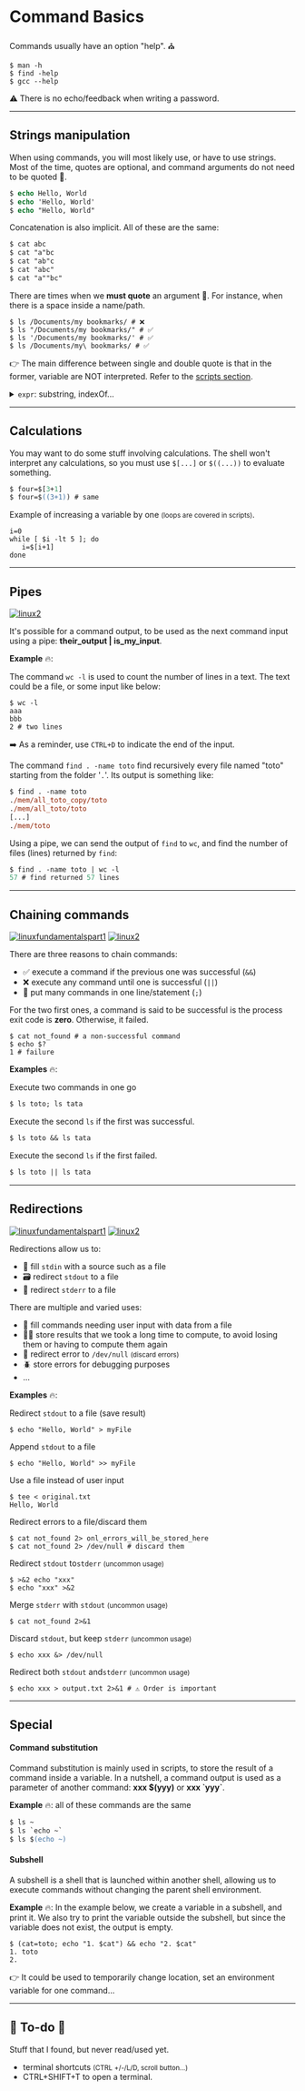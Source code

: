# Command Basics

<div class="row row-cols-lg-2"><div>

Commands usually have an option "help". ⛪

```shell!
$ man -h
$ find -help
$ gcc --help
```

⚠️ There is no echo/feedback when writing a password.
</div><div>
</div></div>

<hr class="sep-both">

## Strings manipulation

<div class="row row-cols-lg-2"><div>

When using commands, you will most likely use, or have to use strings. Most of the time, quotes are optional, and command arguments do not need to be quoted 🎯.

```ps
$ echo Hello, World
$ echo 'Hello, World'
$ echo "Hello, World"
```

Concatenation is also implicit. All of these are the same:

```ps
$ cat abc
$ cat "a"bc
$ cat "ab"c
$ cat "abc"
$ cat "a""bc"
```
</div><div>

There are times when we **must quote** an argument 🎣. For instance, when there is a space inside a name/path.

```
$ ls /Documents/my bookmarks/ # ❌
$ ls "/Documents/my bookmarks/" # ✅
$ ls '/Documents/my bookmarks/' # ✅
$ ls /Documents/my\ bookmarks/ # ✅
```

👉 The main difference between single and double quote is that in the former, variable are NOT interpreted. Refer to the [scripts section](/operating-systems/linux/shells/scripts/index.md).

<details class="details-n">
<summary><code>expr</code>: substring, indexOf...</summary>

Length of a string

```shell!
$ expr length "Sarah"
5
```

Extract a substring <small>("3" characters in "Sarah" from index "2")</small>

```shell!
$ expr substr "Sarah" 2 3
ara
```

Index of a character in a string <small>(index of S/w in Sarah)</small>

```shell!
$ expr index "Sarah" S
1
$ expr index "Sarah" w
0
```
</details>
</div></div>

<hr class="sep-both">

## Calculations

<div class="row row-cols-lg-2"><div>

You may want to do some stuff involving calculations. The shell won't interpret any calculations, so you must use `$[...]` or `$((...))` to evaluate something.

```ps
$ four=$[3+1]
$ four=$((3+1)) # same
```
</div><div>

Example of increasing a variable by one <small>(loops are covered in scripts)</small>.

```shell!
i=0
while [ $i -lt 5 ]; do
   i=$[i+1] 
done
```
</div></div>

<hr class="sep-both">

## Pipes

[![linux2](../../../cybersecurity/_badges/thm/linux2.svg)](https://tryhackme.com/room/linux2)

<div class="row row-cols-lg-2"><div>

It's possible for a command output, to be used as the next command input using a pipe: **their_output | is_my_input**.

**Example** 🔥:

The command `wc -l` is used to count the number of lines in a text. The text could be a file, or some input like below:

```
$ wc -l
aaa
bbb
2 # two lines
```

➡️ As a reminder, use `CTRL+D` to indicate the end of the input.
</div><div>

The command `find . -name toto` find recursively every file named "toto" starting from the folder '`.`'. Its output is something like:

```ps
$ find . -name toto
./mem/all_toto_copy/toto
./mem/all_toto/toto
[...]
./mem/toto
```

Using a pipe, we can send the output of `find` to `wc`, and find the number of files (lines) returned by `find`:

```ps
$ find . -name toto | wc -l
57 # find returned 57 lines
```
</div></div>

<hr class="sep-both">

## Chaining commands

[![linuxfundamentalspart1](../../../cybersecurity/_badges/thm/linuxfundamentalspart1.svg)](https://tryhackme.com/room/linuxfundamentalspart1)
[![linux2](../../../cybersecurity/_badges/thm/linux2.svg)](https://tryhackme.com/room/linux2)

<div class="row row-cols-lg-2"><div>

There are three reasons to chain commands:

* ✅ execute a command if the previous one was successful (`&&`)
* ❌ execute any command until one is successful (`||`)
* 🤝 put many commands in one line/statement (`;`)

For the two first ones, a command is said to be successful is the process exit code is **zero**. Otherwise, it failed.

```
$ cat not_found # a non-successful command
$ echo $?
1 # failure
```
</div><div>

**Examples** 🔥: 

Execute two commands in one go

```ps
$ ls toto; ls tata
```

Execute the second `ls` if the first was successful.

```ps
$ ls toto && ls tata
```

Execute the second `ls` if the first failed.

```ps
$ ls toto || ls tata
```
</div></div>

<hr class="sep-both">

## Redirections

[![linuxfundamentalspart1](../../../cybersecurity/_badges/thm/linuxfundamentalspart1.svg)](https://tryhackme.com/room/linuxfundamentalspart1)
[![linux2](../../../cybersecurity/_badges/thm/linux2.svg)](https://tryhackme.com/room/linux2)

<div class="row row-cols-lg-2"><div>

Redirections allow us to:

* 🛁 fill `stdin` with a source such as a file
* 🗃️ redirect `stdout` to a file
* 🚩 redirect `stderr` to a file

There are multiple and varied uses:

* 🚀 fill commands needing user input with data from a file
* 🧑‍🏭 store results that we took a long time to compute, to avoid losing them or having to compute them again
* 🧯 redirect error to `/dev/null` <small>(discard errors)</small>
* 🪲 store errors for debugging purposes
* ...

**Examples** 🔥:

Redirect `stdout` to a file (save result)

```shell!
$ echo "Hello, World" > myFile
```

Append `stdout` to a file

```shell!
$ echo "Hello, World" >> myFile
```
</div><div>

Use a file instead of user input

```shell!
$ tee < original.txt
Hello, World
```

Redirect errors to a file/discard them

```shell!
$ cat not_found 2> onl_errors_will_be_stored_here
$ cat not_found 2> /dev/null # discard them
```

Redirect `stdout` to`stderr` <small>(uncommon usage)</small>

```shell!
$ >&2 echo "xxx"
$ echo "xxx" >&2
```

Merge `stderr` with `stdout` <small>(uncommon usage)</small>

```shell!
$ cat not_found 2>&1
```

Discard `stdout`, but keep `stderr` <small>(uncommon usage)</small>

```shell!
$ echo xxx &> /dev/null
```

Redirect both `stdout` and`stderr` <small>(uncommon usage)</small>

```shell!
$ echo xxx > output.txt 2>&1 # ⚠️ Order is important
```
</div></div>

<hr class="sep-both">

## Special

<div class="row row-cols-lg-2"><div>

#### Command substitution

Command substitution is mainly used in scripts, to store the result of a command inside a variable. In a nutshell, a command output is used as a parameter of another command: **xxx $(yyy)** or **xxx \`yyy\`**.

**Example** 🔥: all of these commands are the same

```ps
$ ls ~
$ ls `echo ~`
$ ls $(echo ~)
```
</div><div>

#### Subshell

A subshell is a shell that is launched within another shell, allowing us to execute commands without changing the parent shell environment.

**Example** 🔥: In the example below, we create a variable in a subshell, and print it. We also try to print the variable outside the subshell, but since the variable does not exist, the output is empty.

```shell!
$ (cat=toto; echo "1. $cat") && echo "2. $cat"
1. toto
2.
```

👉 It could be used to temporarily change location, set an environment variable for one command...
</div></div>

<hr class="sep-both">

## 👻 To-do 👻

Stuff that I found, but never read/used yet.

<div class="row row-cols-lg-2"><div>

* terminal shortcuts <small>(CTRL +/-/L/D, scroll button...)</small>
* CTRL+SHIFT+T to open a terminal.
</div><div>
</div></div>